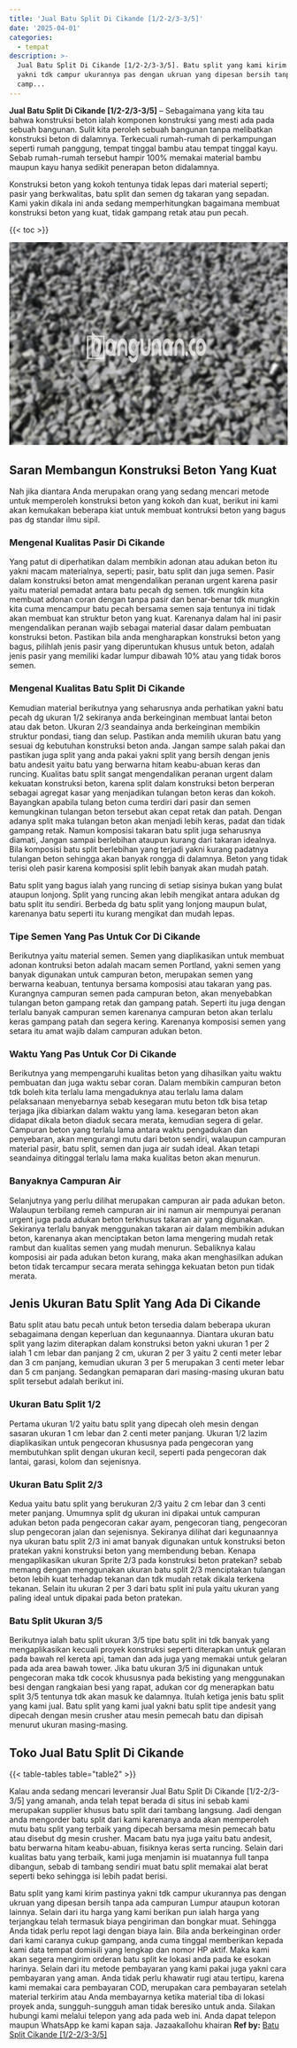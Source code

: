 ```yaml
---
title: 'Jual Batu Split Di Cikande [1/2-2/3-3/5]'
date: '2025-04-01'
categories:
  - tempat
description: >-
  Jual Batu Split Di Cikande [1/2-2/3-3/5]. Batu split yang kami kirim pastinya
  yakni tdk campur ukurannya pas dengan ukruan yang dipesan bersih tanpa ada
  camp...
---
```


**Jual Batu Split Di Cikande \[1/2-2/3-3/5\]** – Sebagaimana yang kita tau bahwa konstruksi beton ialah komponen konstruksi yang mesti ada pada sebuah bangunan. Sulit kita peroleh sebuah bangunan tanpa melibatkan konstruksi beton di dalamnya. Terkecuali rumah-rumah di perkampungan seperti rumah panggung, tempat tinggal bambu atau tempat tinggal kayu. Sebab rumah-rumah tersebut hampir 100% memakai material bambu maupun kayu hanya sedikit penerapan beton didalamnya.

Konstruksi beton yang kokoh tentunya tidak lepas dari material seperti; pasir yang berkwalitas, batu split dan semen dg takaran yang sepadan. Kami yakin dikala ini anda sedang memperhitungkan bagaimana membuat konstruksi beton yang kuat, tidak gampang retak atau pun pecah.

{{< toc >}}

![Jual Batu Split Di Cikande [1/2-2/3-3/5]](/images/jual-batu-split-43.png)

## Saran Membangun Konstruksi Beton Yang Kuat

Nah jika diantara Anda merupakan orang yang sedang mencari metode untuk memperoleh konstruksi beton yang kokoh dan kuat, berikut ini kami akan kemukakan beberapa kiat untuk membuat kontruksi beton yang bagus pas dg standar ilmu sipil.

### Mengenal Kualitas Pasir Di Cikande

Yang patut di diperhatikan dalam membikin adonan atau adukan beton itu yakni macam materialnya, seperti; pasir, batu split dan juga semen. Pasir dalam konstruksi beton amat mengendalikan peranan urgent karena pasir yaitu material pemadat antara batu pecah dg semen. tdk mungkin kita membuat adonan coran dengan tanpa pasir dan benar-benar tdk mungkin kita cuma mencampur batu pecah bersama semen saja tentunya ini tidak akan membuat kan struktur beton yang kuat. Karenanya dalam hal ini pasir mengendalikan peranan wajib sebagai material dasar dalam pembuatan konstruksi beton. Pastikan bila anda mengharapkan konstruksi beton yang bagus, pilihlah jenis pasir yang diperuntukan khusus untuk beton, adalah jenis pasir yang memiliki kadar lumpur dibawah 10% atau yang tidak boros semen.

### Mengenal Kualitas Batu Split Di Cikande

Kemudian material berikutnya yang seharusnya anda perhatikan yakni batu pecah dg ukuran 1/2 sekiranya anda berkeinginan membuat lantai beton atau dak beton. Ukuran 2/3 seandainya anda berkeinginan membikin struktur pondasi, tiang dan selup. Pastikan anda memilih ukuran batu yang sesuai dg kebutuhan konstruksi beton anda. Jangan sampe salah pakai dan pastikan juga split yang anda pakai yakni split yang bersih dengan jenis batu andesit yaitu batu yang berwarna hitam keabu-abuan keras dan runcing. Kualitas batu split sangat mengendalikan peranan urgent dalam kekuatan konstruksi beton, karena split dalam konstruksi beton berperan sebagai agregat kasar yang menjadikan tulangan beton keras dan kokoh. Bayangkan apabila tulang beton cuma terdiri dari pasir dan semen kemungkinan tulangan beton tersebut akan cepat retak dan patah. Dengan adanya split maka tulangan beton akan menjadi lebih keras, padat dan tidak gampang retak. Namun komposisi takaran batu split juga seharusnya diamati, Jangan sampai berlebihan ataupun kurang dari takaran idealnya. Bila komposisi batu split berlebihan yang terjadi yakni kurang padatnya tulangan beton sehingga akan banyak rongga di dalamnya. Beton yang tidak terisi oleh pasir karena komposisi split lebih banyak akan mudah patah.

Batu split yang bagus ialah yang runcing di setiap sisinya bukan yang bulat ataupun lonjong. Split yang runcing akan lebih mengikat antara adukan dg batu split itu sendiri. Berbeda dg batu split yang lonjong maupun bulat, karenanya batu seperti itu kurang mengikat dan mudah lepas.

### Tipe Semen Yang Pas Untuk Cor Di Cikande

Berikutnya yaitu material semen. Semen yang diaplikasikan untuk membuat adonan kontruksi beton adalah macam semen Portland, yakni semen yang banyak digunakan untuk campuran beton, merupakan semen yang berwarna keabuan, tentunya bersama komposisi atau takaran yang pas. Kurangnya campuran semen pada campuran beton, akan menyebabkan tulangan beton gampang retak dan gampang patah. Seperti itu juga dengan terlalu banyak campuran semen karenanya campuran beton akan terlalu keras gampang patah dan segera kering. Karenanya komposisi semen yang setara itu amat wajib dalam campuran adukan beton.

### Waktu Yang Pas Untuk Cor Di Cikande

Berikutnya yang mempengaruhi kualitas beton yang dihasilkan yaitu waktu pembuatan dan juga waktu sebar coran. Dalam membikin campuran beton tdk boleh kita terlalu lama mengaduknya atau terlalu lama dalam pelaksanaan menyebarnya sebab kesegaran mutu beton tdk bisa tetap terjaga jika dibiarkan dalam waktu yang lama. kesegaran beton akan didapat dikala beton diaduk secara merata, kemudian segera di gelar. Campuran beton yang terlalu lama antara waktu pengadukan dan penyebaran, akan mengurangi mutu dari beton sendiri, walaupun campuran material pasir, batu split, semen dan juga air sudah ideal. Akan tetapi seandainya ditinggal terlalu lama maka kualitas beton akan menurun.

### Banyaknya Campuran Air

Selanjutnya yang perlu dilihat merupakan campuran air pada adukan beton. Walaupun terbilang remeh campuran air ini namun air mempunyai peranan urgent juga pada adukan beton terkhusus takaran air yang digunakan. Sekiranya terlalu banyak menggunakan takaran air dalam membikin adukan beton, karenanya akan menciptakan beton lama mengering mudah retak rambut dan kualitas semen yang mudah menurun. Sebaliknya kalau komposisi air pada adukan beton kurang, maka akan menghasilkan adukan beton tidak tercampur secara merata sehingga kekuatan beton pun tidak merata.

## Jenis Ukuran Batu Split Yang Ada Di Cikande

Batu split atau batu pecah untuk beton tersedia dalam beberapa ukuran sebagaimana dengan keperluan dan kegunaannya. Diantara ukuran batu split yang lazim diterapkan dalam konstruksi beton yakni ukuran 1 per 2 ialah 1 cm lebar dan panjang 2 cm, ukuran 2 per 3 yaitu 2 centi meter lebar dan 3 cm panjang, kemudian ukuran 3 per 5 merupakan 3 centi meter lebar dan 5 cm panjang. Sedangkan pemaparan dari masing-masing ukuran batu split tersebut adalah berikut ini.

### Ukuran Batu Split 1/2

Pertama ukuran 1/2 yaitu batu split yang dipecah oleh mesin dengan sasaran ukuran 1 cm lebar dan 2 centi meter panjang. Ukuran 1/2 lazim diaplikasikan untuk pengecoran khususnya pada pengecoran yang membutuhkan split dengan ukuran kecil, seperti pada pengecoran dak lantai, garasi, kolom dan sejenisnya.

### Ukuran Batu Split 2/3

Kedua yaitu batu split yang berukuran 2/3 yaitu 2 cm lebar dan 3 centi meter panjang. Umumnya split dg ukuran ini dipakai untuk campuran adukan beton pada pengecoran cakar ayam, pengecoran tiang, pengecoran slup pengecoran jalan dan sejenisnya. Sekiranya dilihat dari kegunaannya nya ukuran batu split 2/3 ini amat banyak digunakan untuk konstruksi beton pratekan yakni konstruksi beton yang membendung beban. Kenapa mengaplikasikan ukuran Sprite 2/3 pada konstruksi beton pratekan? sebab memang dengan menggunakan ukuran batu split 2/3 menciptakan tulangan beton lebih kuat terhadap tekanan dan tdk mudah retak dikala terkena tekanan. Selain itu ukuran 2 per 3 dari batu split ini pula yaitu ukuran yang paling ideal untuk dipakai pada beton pratekan.

### Batu Split Ukuran 3/5

Berikutnya ialah batu split ukuran 3/5 tipe batu split ini tdk banyak yang mengaplikasikan kecuali proyek konstruksi seperti diterapkan untuk gelaran pada bawah rel kereta api, taman dan ada juga yang memakai untuk gelaran pada ada area bawah tower. Jika batu ukuran 3/5 ini digunakan untuk pengecoran maka tdk cocok khususnya pada bekisting yang menggunakan besi dengan rangkaian besi yang rapat, adukan cor dg menerapkan batu split 3/5 tentunya tdk akan masuk ke dalamnya. Itulah ketiga jenis batu split yang kami jual. Batu split yang kami jual yakni batu split tipe andesit yang dipecah dengan mesin crusher atau mesin pemecah batu dan dipisah menurut ukuran masing-masing.

## Toko Jual Batu Split Di Cikande

{{< table-tables table="table2" >}}

Kalau anda sedang mencari leveransir Jual Batu Split Di Cikande \[1/2-2/3-3/5\] yang amanah, anda telah tepat berada di situs ini sebab kami merupakan supplier khusus batu split dari tambang langsung. Jadi dengan anda mengorder batu split dari kami karenanya anda akan memperoleh mutu batu split yang terbaik yang dipecah bersama mesin pemecah batu atau disebut dg mesin crusher. Macam batu nya juga yaitu batu andesit, batu berwarna hitam keabu-abuan, fisiknya keras serta runcing. Selain dari kualitas batu yang terbaik, kami juga menjamin isi muatannya full tanpa dibangun, sebab di tambang sendiri muat batu split memakai alat berat seperti beko sehingga isi lebih padat berisi.

Batu split yang kami kirim pastinya yakni tdk campur ukurannya pas dengan ukruan yang dipesan bersih tanpa ada campuran Lumpur ataupun kotoran lainnya. Selain dari itu harga yang kami berikan pun ialah harga yang terjangkau telah termasuk biaya pengiriman dan bongkar muat. Sehingga Anda tidak perlu repot lagi dengan biaya lain. Bila anda berkeinginan order dari kami caranya cukup gampang, anda cuma tinggal memberikan kepada kami data tempat domisili yang lengkap dan nomor HP aktif. Maka kami akan segera mengirim orderan batu split ke lokasi anda pada ke esokan harinya. Selain dari itu metode pembayaran yang kami pakai juga yakni cara pembayaran yang aman. Anda tidak perlu khawatir rugi atau tertipu, karena kami memakai cara pembayaran COD, merupakan cara pembayaran setelah material terkirim atau Anda membayarnya ketika material tiba di lokasi proyek anda, sungguh-sungguh aman tidak beresiko untuk anda. Silakan hubungi kami melalui telepon yang ada pada web ini. Anda dapat telepon maupun WhatsApp ke kami kapan saja. Jazaakallohu khairan
**Ref by:** [Batu Split Cikande [1/2-2/3-3/5]](https://id.wikipedia.org/wiki/Batu)
